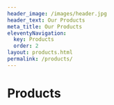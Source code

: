 ```yaml
---
header_image: /images/header.jpg
header_text: Our Products
meta_title: Our Products
eleventyNavigation:
  key: Products
  order: 2
layout: products.html
permalink: /products/
---
```

# Products
